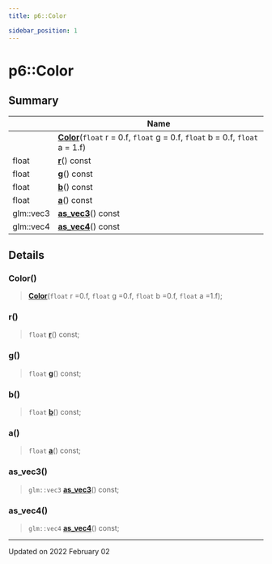 ```yaml
---
title: p6::Color

sidebar_position: 1
---
```


# p6::Color







## Summary

|                | Name           |
| -------------- | -------------- |
| | **[Color](/reference/Types/color#color)**(`float` r = 0.f, `float` g = 0.f, `float` b = 0.f, `float` a = 1.f) |
| float | **[r](/reference/Types/color#r)**() const |
| float | **[g](/reference/Types/color#g)**() const |
| float | **[b](/reference/Types/color#b)**() const |
| float | **[a](/reference/Types/color#a)**() const |
| glm::vec3 | **[as_vec3](/reference/Types/color#as_vec3)**() const |
| glm::vec4 | **[as_vec4](/reference/Types/color#as_vec4)**() const |
## Details


### Color()

> **[Color](/reference/Types/color#color)**(`float` r =0.f, `float` g =0.f, `float` b =0.f, `float` a =1.f);



### r()

> `float` **[r](/reference/Types/color#r)**() const;



### g()

> `float` **[g](/reference/Types/color#g)**() const;



### b()

> `float` **[b](/reference/Types/color#b)**() const;



### a()

> `float` **[a](/reference/Types/color#a)**() const;



### as_vec3()

> `glm::vec3` **[as_vec3](/reference/Types/color#as_vec3)**() const;



### as_vec4()

> `glm::vec4` **[as_vec4](/reference/Types/color#as_vec4)**() const;



-------------------------------

Updated on 2022 February 02